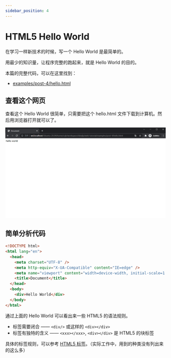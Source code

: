 ```yaml
---
sidebar_position: 4
---
```


# HTML5 Hello World

在学习一样新技术的时候，写一个 Hello World 是最简单的。

用最少的知识量，让程序完整的跑起来，就是 Hello World 的目的。

本篇的完整代码，可以在这里找到：

- [examples/post-4/hello.html](https://github.com/idealjs/stack/blob/main/examples/post-4/hello.html)

## 查看这个网页

查看这个 Hello World 很简单，只需要把这个 hello.html 文件下载到计算机。然后用浏览器打开就可以了。

![预览效果](./post-4-1.png)

## 简单分析代码

```html
<!DOCTYPE html>
<html lang="en">
  <head>
    <meta charset="UTF-8" />
    <meta http-equiv="X-UA-Compatible" content="IE=edge" />
    <meta name="viewport" content="width=device-width, initial-scale=1.0" />
    <title>Document</title>
  </head>
  <body>
    <div>Hello World</div>
  </body>
</html>
```

通过上面的 Hello World 可以看出来一些 HTML5 的语法规则。

- 标签需要闭合 —— `<div/>` 或这样的 `<div></div>`
- 标签有独特的含义 —— `<xxx></xxx>`, `<div></div>` 是 HTML5 的块标签

具体的标签规则，可以参考 [HTML5 标签](http://www.w3chtml.com/html5/tag/)。（实际工作中，用到的种类没有列出来的这么多）

